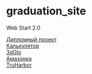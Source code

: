 # graduation_site
Web Start 2.0

[Дипломный проект](https://viperpredator1992.github.io/graduation/)<br>
[Калькулятор](https://viperpredator1992.github.io/calc/)<br>
[3dGlo](https://viperpredator1992.github.io/3dGlo/)<br>
[Амазонка](https://viperpredator1992.github.io/amazon-k/)<br>
[TruHarbor](https://github.com/viperpredator1992.github.io/truharbor/)<br>
